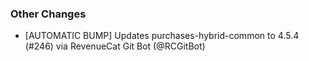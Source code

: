 ### Other Changes
* [AUTOMATIC BUMP] Updates purchases-hybrid-common to 4.5.4 (#246) via RevenueCat Git Bot (@RCGitBot)
